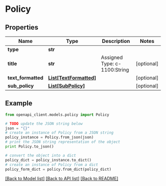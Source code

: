 # Policy


## Properties
Name | Type | Description | Notes
------------ | ------------- | ------------- | -------------
**type** | **str** |  | 
**title** | **str** | Assigned Type: c-1100:String | [optional] 
**text_formatted** | [**List[TextFormatted]**](TextFormatted.md) |  | [optional] 
**sub_policy** | [**List[SubPolicy]**](SubPolicy.md) |  | [optional] 

## Example

```python
from openapi_client.models.policy import Policy

# TODO update the JSON string below
json = "{}"
# create an instance of Policy from a JSON string
policy_instance = Policy.from_json(json)
# print the JSON string representation of the object
print Policy.to_json()

# convert the object into a dict
policy_dict = policy_instance.to_dict()
# create an instance of Policy from a dict
policy_form_dict = policy.from_dict(policy_dict)
```
[[Back to Model list]](../README.md#documentation-for-models) [[Back to API list]](../README.md#documentation-for-api-endpoints) [[Back to README]](../README.md)


